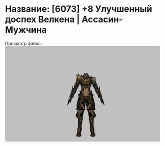 # Название: [6073] +8 Улучшенный доспех Велкена | Ассасин-Мужчина

Просмотр файла:
![p060021.png](p060021.png)